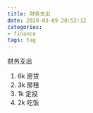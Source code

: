 ```yaml
---
title: 财务支出
date: 2020-03-09 20:52:12
categories: 
- finance
tags: tag
---
```


财务支出
1. 6k 房贷
2. 3k 房租
3. 1k 定投
4. 2k 吃饭

